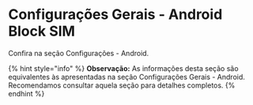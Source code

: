 # Configurações Gerais - Android Block SIM

Confira na seção Configurações - Android.

{% hint style="info" %}
**Observação:** As informações desta seção são equivalentes às apresentadas na seção Configurações Gerais - Android. Recomendamos consultar aquela seção para detalhes completos.
{% endhint %}
